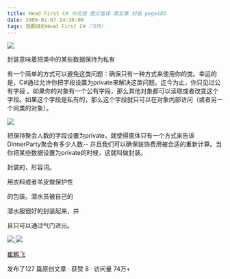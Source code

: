 ```yaml
---
title: Head First C# 中文版 图文皆译 第五章 封装 page185
date: 2009-02-07 14:36:00
tags: 我翻译的Head First C#（习作）
---
```

![](https://p-blog.csdn.net/images/p_blog_csdn_net/cuipengfei1/EntryImages/20090207/%E6%88%AA%E5%9B%BE00.jpg)

封装意味着把类中的某些数据保持为私有

有一个简单的方式可以避免这类问题：确保只有一种方式来使用你的类。幸运的是，C#通过允许你把字段设置为private来解决这类问题。迄今为止，你只见过公有字段
。如果你的对象有一个公有字段，那么其他对象都可以读取或者改变这个字段。如果这个字段是私有的，那么这个字段就只可以在对象内部访问（或者另一个同类的对象）。

![](https://p-blog.csdn.net/images/p_blog_csdn_net/cuipengfei1/EntryImages/20090207/%E6%88%AA%E5%9B%BE01.jpg)

把保持聚会人数的字段设置为private，就使得窗体只有一个方式来告诉DinnerParty聚会有多少人数--
并且我们可以确保装饰费用被合适的重新计算。当你把某些数据设置为private的时候，这就叫做封装。

封装的，形容词。

用衣料或者羊皮做保护性

的包装。潜水员被自己的

潜水服很好的封装起来，并

且只可以通过气门进出。



[ ![](https://profile.csdnimg.cn/5/2/5/3_cuipengfei1)
![](https://g.csdnimg.cn/static/user-reg-year/1x/11.png)
](https://blog.csdn.net/cuipengfei1)

[ 崔鹏飞 ](https://blog.csdn.net/cuipengfei1)

发布了127 篇原创文章  ·  获赞 8  ·  访问量 74万+

